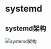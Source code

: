 # systemd 

## systemd架构  
![systemd架构 ](https://images2018.cnblogs.com/blog/952033/201802/952033-20180222132628193-51070473.png)
